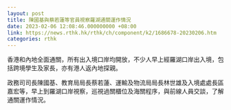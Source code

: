 ```yaml
---
layout: post
title: 陳國基與蔡若蓮等官員視察羅湖通關運作情況
date: 2023-02-06 12:08:46.000000000 +08:00
link: https://news.rthk.hk/rthk/ch/component/k2/1686678-20230206.htm
categories: rthk
---
```


香港和內地全面通關，所有出入境口岸均開放，不少人早上經羅湖口岸出入境，包括跨境學生及家長，亦有港人返內地探親。

政務司司長陳國基、教育局局長蔡若蓮、運輸及物流局局長林世雄及入境處處長區嘉宏等，早上到羅湖口岸視察，巡視過關櫃位及海關程序，與前線人員交談，了解通關運作情況。
